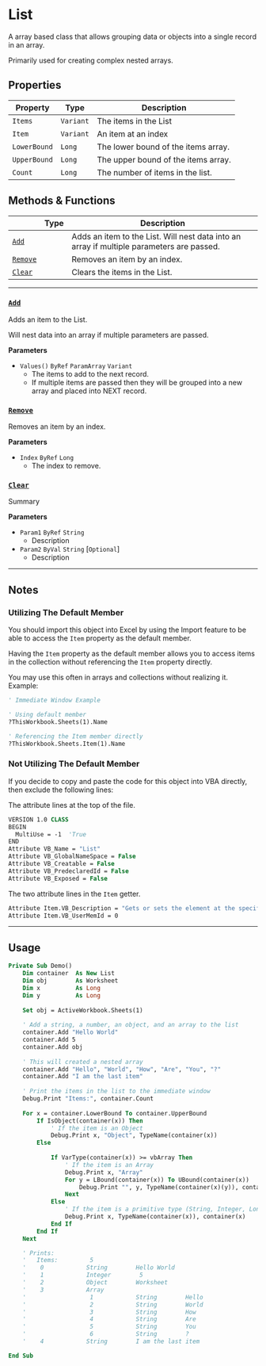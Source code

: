 # List

A array based class that allows grouping data or objects into a single record in an array.

Primarily used for creating complex nested arrays.


## Properties

| Property     | Type      | Description                         |
|--------------|-----------|-------------------------------------|
| `Items`      | `Variant` | The items in the List               |
| `Item`       | `Variant` | An item at an index                 |
| `LowerBound` | `Long`    | The lower bound of the items array. |
| `UpperBound` | `Long`    | The upper bound of the items array. |
| `Count`      | `Long`    | The number of items in the list.    |

## Methods & Functions

|                     | Type | Description                                                                               |
|---------------------|------|-------------------------------------------------------------------------------------------|
| [`Add`](#add)       |      | Adds an item to the List. Will nest data into an array if multiple parameters are passed. |
| [`Remove`](#remove) |      | Removes an item by an index.                                                              |
| [`Clear`](#clear)   |      | Clears the items in the List.                                                             |

---

### [`Add`](List.cls#L63)

Adds an item to the List. 

Will nest data into an array if multiple parameters are passed.

**Parameters**
- `Values()` `ByRef` `ParamArray` `Variant`
    - The items to add to the next record.
    - If multiple items are passed then they will be grouped into a new array and placed into NEXT record.


### [`Remove`](List.cls#L101)

Removes an item by an index.

**Parameters**
- `Index` `ByRef` `Long`
    - The index to remove.

### [`Clear`](List.cls#L123)

Summary

**Parameters**
- `Param1` `ByRef` `String`
    - Description
- `Param2` `ByVal` `String` [`Optional`]
    - Description


---


## Notes

### Utilizing The Default Member
You should import this object into Excel by using the Import feature to be able to access the `Item` property as the default member.

Having the `Item` property as the default member allows you to access items in the collection without referencing the `Item` property directly.

You may use this often in arrays and collections without realizing it. Example:

```vb
' Immediate Window Example

' Using default member
?ThisWorkbook.Sheets(1).Name

' Referencing the Item member directly
?ThisWorkbook.Sheets.Item(1).Name
```

### Not Utilizing The Default Member
If you decide to copy and paste the code for this object into VBA directly, then exclude the following lines:

The attribute lines at the top of the file.

```vb
VERSION 1.0 CLASS
BEGIN
  MultiUse = -1  'True
END
Attribute VB_Name = "List"
Attribute VB_GlobalNameSpace = False
Attribute VB_Creatable = False
Attribute VB_PredeclaredId = False
Attribute VB_Exposed = False
```

The two attribute lines in the `Item` getter.

```vb
Attribute Item.VB_Description = "Gets or sets the element at the specified index."
Attribute Item.VB_UserMemId = 0
```

---

## Usage

```vb
Private Sub Demo()
    Dim container  As New List
    Dim obj        As Worksheet
    Dim x          As Long
    Dim y          As Long
    
    Set obj = ActiveWorkbook.Sheets(1)
    
    ' Add a string, a number, an object, and an array to the list
    container.Add "Hello World"
    container.Add 5
    container.Add obj
    
    ' This will created a nested array
    container.Add "Hello", "World", "How", "Are", "You", "?" 
    container.Add "I am the last item"
    
    ' Print the items in the list to the immediate window
    Debug.Print "Items:", container.Count
    
    For x = container.LowerBound To container.UpperBound
        If IsObject(container(x)) Then
            ' If the item is an Object
            Debug.Print x, "Object", TypeName(container(x))
        Else
            
            If VarType(container(x)) >= vbArray Then
                ' If the item is an Array
                Debug.Print x, "Array"
                For y = LBound(container(x)) To UBound(container(x))
                    Debug.Print "", y, TypeName(container(x)(y)), container(x)(y)
                Next
            Else
                ' If the item is a primitive type (String, Integer, Long, etc)
                Debug.Print x, TypeName(container(x)), container(x)
            End If
        End If
    Next

    ' Prints:
    '   Items:         5 
    '    0            String        Hello World
    '    1            Integer        5 
    '    2            Object        Worksheet
    '    3            Array
    '                  1            String        Hello
    '                  2            String        World
    '                  3            String        How
    '                  4            String        Are
    '                  5            String        You
    '                  6            String        ?
    '    4            String        I am the last item

End Sub
```
